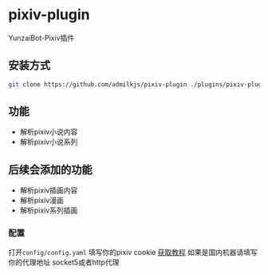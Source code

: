 # pixiv-plugin

YunzaiBot-Pixiv插件

## 安装方式

```bash
git clone https://github.com/admilkjs/pixiv-plugin ./plugins/pixiv-plugin
```

## 功能

- 解析pixiv小说内容
- 解析pixiv小说系列

## 后续会添加的功能

- 解析pixiv插画内容
- 解析pixiv漫画
- 解析pixiv系列插画

### 配置

打开`config/config.yaml`
填写你的pixiv cookie [获取教程](https://github-wiki-see.page/m/ZayrexDev/ACGPicDownload/wiki/%E8%8E%B7%E5%8F%96Cookie)
如果是国内机器请填写你的代理地址
socket5或者http代理
